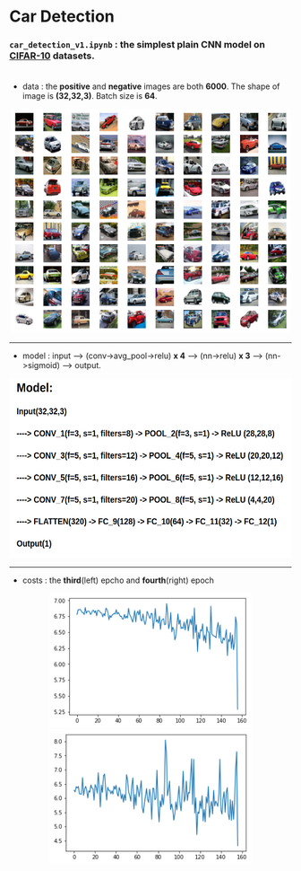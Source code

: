 # Car Detection

### `car_detection_v1.ipynb` : the simplest plain CNN model on [CIFAR-10](https://www.cs.toronto.edu/~kriz/cifar.html) datasets.<br><br>

* data : the **positive** and **negative** images are both **6000**. The shape of image is **(32,32,3)**. Batch size is **64**. <br>
<div align="center">
  <img src="images/version1/CIFAR_cars.png" height="400" width="500" /><br>            
</div>

----

* model : input --> (conv->avg_pool->relu) **x 4** --> (nn->relu) **x 3** --> (nn->sigmoid) --> output.
<div align="center">
  <img src="images/version1/model.png" height="320" width="560" /><br>             
</div>

----

* costs : the **third**(left) epcho and **fourth**(right) epoch
<div align="center">
  <img src="images/version1/3.png" height="240" width="360"/>
  <img src="images/version1/4.png" height="240" width="360"/>
</div>

